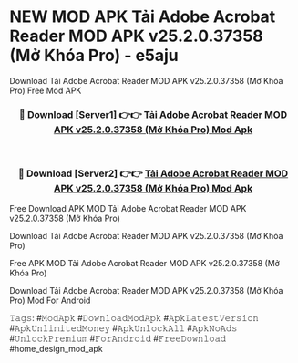 # NEW MOD APK Tải Adobe Acrobat Reader MOD APK v25.2.0.37358 (Mở Khóa Pro) - e5aju
Download Tải Adobe Acrobat Reader MOD APK v25.2.0.37358 (Mở Khóa Pro) Free Mod APK

<div align="center">
<h3>🔴 Download [Server1] 👉👉 <a href="https://apk-comot.site?title=Tải_Adobe_Acrobat_Reader_MOD_APK_v25.2.0.37358_(Mở_Khóa_Pro)">Tải Adobe Acrobat Reader MOD APK v25.2.0.37358 (Mở Khóa Pro) Mod Apk</a></h3><br>

<h3>🔴 Download [Server2] 👉👉 <a href="https://apk-comot.site?title=Tải_Adobe_Acrobat_Reader_MOD_APK_v25.2.0.37358_(Mở_Khóa_Pro)">Tải Adobe Acrobat Reader MOD APK v25.2.0.37358 (Mở Khóa Pro) Mod Apk</a></h3>
</div>


Free Download APK MOD Tải Adobe Acrobat Reader MOD APK v25.2.0.37358 (Mở Khóa Pro)

Download Tải Adobe Acrobat Reader MOD APK v25.2.0.37358 (Mở Khóa Pro) 

Free APK MOD Tải Adobe Acrobat Reader MOD APK v25.2.0.37358 (Mở Khóa Pro) 

Download Tải Adobe Acrobat Reader MOD APK v25.2.0.37358 (Mở Khóa Pro) Mod For Android

𝚃𝚊𝚐𝚜: #𝙼𝚘𝚍𝙰𝚙𝚔 #𝙳𝚘𝚠𝚗𝚕𝚘𝚊𝚍𝙼𝚘𝚍𝙰𝚙𝚔 #𝙰𝚙𝚔𝙻𝚊𝚝𝚎𝚜𝚝𝚅𝚎𝚛𝚜𝚒𝚘𝚗 #𝙰𝚙𝚔𝚄𝚗𝚕𝚒𝚖𝚒𝚝𝚎𝚍𝙼𝚘𝚗𝚎𝚢 #𝙰𝚙𝚔𝚄𝚗𝚕𝚘𝚌𝚔𝙰𝚕𝚕 #𝙰𝚙𝚔𝙽𝚘𝙰𝚍𝚜 #𝚄𝚗𝚕𝚘𝚌𝚔𝙿𝚛𝚎𝚖𝚒𝚞𝚖 #𝙵𝚘𝚛𝙰𝚗𝚍𝚛𝚘𝚒𝚍 #𝙵𝚛𝚎𝚎𝙳𝚘𝚠𝚗𝚕𝚘𝚊𝚍 #home_design_mod_apk